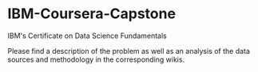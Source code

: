 # IBM-Coursera-Capstone
IBM's Certificate on Data Science Fundamentals

Please find a description of the problem as well as an analysis of the data sources and methodology in the corresponding wikis.

